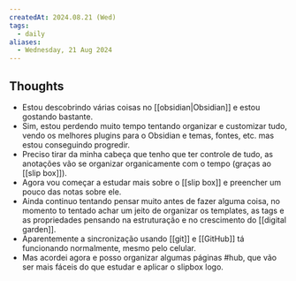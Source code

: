```yaml
---
createdAt: 2024.08.21 (Wed)
tags:
  - daily
aliases:
  - Wednesday, 21 Aug 2024
---
```

## Thoughts

- Estou descobrindo várias coisas no [[obsidian|Obsidian]] e estou gostando bastante.
- Sim, estou perdendo muito tempo tentando organizar e customizar tudo, vendo os melhores plugins para o Obsidian e temas, fontes, etc. mas estou conseguindo progredir.
- Preciso tirar da minha cabeça que tenho que ter controle de tudo, as anotações vão se organizar organicamente com o tempo (graças ao [[slip box]]).
- Agora vou começar a estudar mais sobre o [[slip box]] e preencher um pouco das notas sobre ele.
- Ainda continuo tentando pensar muito antes de fazer alguma coisa, no momento to tentado achar um jeito de organizar os templates, as tags e as propriedades pensando na estruturação e no crescimento do [[digital garden]].
- Aparentemente a sincronização usando [[git]] e [[GitHub]] tá funcionando normalmente, mesmo pelo celular.
- Mas acordei agora e posso organizar algumas páginas #hub, que vão ser mais fáceis do que estudar e aplicar o slipbox logo.